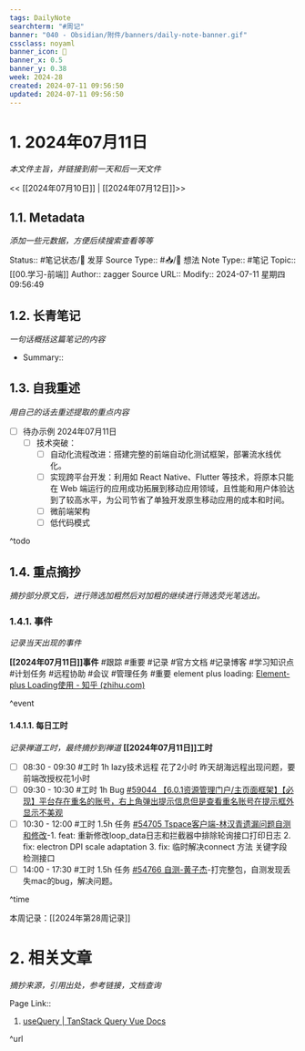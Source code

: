 ```yaml
---
tags: DailyNote
searchterm: "#周记"
banner: "040 - Obsidian/附件/banners/daily-note-banner.gif"
cssclass: noyaml
banner_icon: 💌
banner_x: 0.5
banner_y: 0.38
week: 2024-28
created: 2024-07-11 09:56:50
updated: 2024-07-11 09:56:50
---
```


# 1. 2024年07月11日

_本文件主旨，并链接到前一天和后一天文件_

<< [[2024年07月10日]] | [[2024年07月12日]]>>

## 1.1. Metadata

_添加一些元数据，方便后续搜索查看等等_

Status:: #笔记状态/🌱 发芽
Source Type:: #📥/💭 想法 
Note Type:: #笔记
Topic:: [[00.学习-前端]]
Author:: zagger
Source URL::
Modify:: 2024-07-11 星期四 09:56:49

## 1.2. 长青笔记

_一句话概括这篇笔记的内容_

- Summary::

## 1.3. 自我重述

_用自己的话去重述提取的重点内容_

- [ ] 待办示例 2024年07月11日
	- [ ] 技术突破：
		- [ ] 自动化流程改进：搭建完整的前端自动化测试框架，部署流水线优化。
		- [ ] 实现跨平台开发：利用如 React Native、Flutter 等技术，将原本只能在 Web 端运行的应用成功拓展到移动应用领域，且性能和用户体验达到了较高水平，为公司节省了单独开发原生移动应用的成本和时间。
		- [ ] 微前端架构
		- [ ] 低代码模式

^todo

## 1.4. 重点摘抄

_摘抄部分原文后，进行筛选加粗然后对加粗的继续进行筛选荧光笔选出。_

### 1.4.1. 事件

_记录当天出现的事件_

**[[2024年07月11日]]事件** 
#跟踪 #重要 #记录 #官方文档 #记录博客 #学习知识点 #计划任务 #远程协助 #会议 #管理任务
#重要 element plus loading:  [Element-plus Loading使用 - 知乎 (zhihu.com)](https://zhuanlan.zhihu.com/p/679350314)

^event

#### 1.4.1.1. 每日工时

_记录禅道工时，最终摘抄到禅道_
**[[2024年07月11日]]工时**
- [ ] 08:30 - 09:30 #工时  1h lazy技术远程 花了2小时 昨天胡海远程出现问题，要前端改授权花1小时
- [ ] 09:30 - 10:30 #工时  1h Bug [#59044 【6.0.1资源管理门户/主页面框架】【必现】平台存在重名的账号，右上角弹出提示信息但是查看重名账号在提示框外显示不美观](http://172.16.203.12/zentao/bug-view-59044.html?onlybody=yes)
- [ ] 10:30 - 12:00 #工时  1.5h 任务 [#54705 Tspace客户端-林汉青遗漏问题自测和修改](http://172.16.203.12/zentao/task-view-54705.html?onlybody=yes)-1. feat: 重新修改loop_data日志和拦截器中排除轮询接口打印日志 2. fix: electron DPI scale adaptation 3. fix: 临时解决connect 方法 关键字段 检测接口
- [ ] 14:00 - 17:30 #工时  1.5h 任务 [#54766 自测-黄子杰](http://172.16.203.12/zentao/task-view-54766.html?onlybody=yes)-打完整包，自测发现丢失mac的bug，解决问题。

^time

本周记录：[[2024年第28周记录]]

# 2. 相关文章

_摘抄来源，引用出处，参考链接，文档查询_

Page Link::
1. [useQuery | TanStack Query Vue Docs](https://tanstack.com/query/latest/docs/framework/vue/reference/useQuery)

^url
